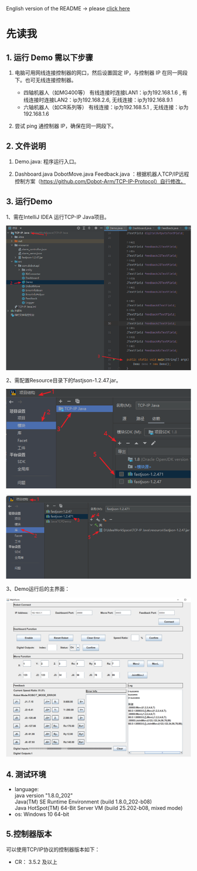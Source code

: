English version of the README -> please [click here](./README-EN.md)

# 先读我

## 1. 运行 Demo 需以下步骤
1. 电脑可用网线连接控制器的网口，然后设置固定 IP，与控制器 IP 在同一网段下。也可无线连接控制器。

   - 四轴机器人（如MG400等）     有线连接时连接LAN1：ip为192.168.1.6 , 有线连接时连接LAN2：ip为192.168.2.6,  无线连接：ip为192.168.9.1
   - 六轴机器人（如CR系列等）    有线连接：ip为192.168.5.1 , 无线连接：ip为192.168.1.6
  
2. 尝试 ping 通控制器 IP，确保在同一网段下。

## 2. 文件说明
1. Demo.java: 程序运行入口。  

2. Dashboard.java DobotMove.java Feedback.java ：根据机器人TCP/IP远程控制方案（https://github.com/Dobot-Arm/TCP-IP-Protocol）自行修改。

## 3. 运行Demo
1、需在IntelliJ IDEA 运行TCP-IP Java项目。  

![Demo](./readme-image/Demo_main.png)  

2、需配置Resource目录下的fastjson-1.2.47.jar。

![jar1](./readme-image/fastjson_jar1.png)  

![jar2](./readme-image/fastjson-jar2.png)

3、Demo运行后的主界面：  

![main_panel](./readme-image/main_panel.png)

## 4. 测试环境
- language:   
java version "1.8.0_202"  
Java(TM) SE Runtime Environment (build 1.8.0_202-b08)  
Java HotSpot(TM) 64-Bit Server VM (build 25.202-b08, mixed mode)
- os: Windows 10 64-bit

## 5.控制器版本
可以使用TCP/IP协议的控制器版本如下：  

- CR： 3.5.2 及以上
























